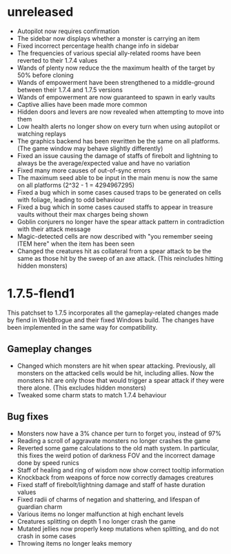 unreleased
==========

-
  Autopilot now requires confirmation
-
  The sidebar now displays whether a monster is carrying an item
-
  Fixed incorrect percentage health change info in sidebar
-
  The frequencies of various special ally-related rooms have been reverted
  to their 1.7.4 values
-
  Wands of plenty now reduce the the maximum health of the target by 50%
  before cloning
-
  Wands of empowerment have been strengthened to a middle-ground between
  their 1.7.4 and 1.7.5 versions
-
  Wands of empowerment are now guaranteed to spawn in early vaults
-
  Captive allies have been made more common
-
  Hidden doors and levers are now revealed when attempting to move into them
-
  Low health alerts no longer show on every turn when using autopilot or
  watching replays
-
  The graphics backend has been rewritten be the same on all platforms. (The
  game window may behave slightly differently)
-
  Fixed an issue causing the damage of staffs of firebolt and lightning to
  always be the average/expected value and have no variation
-
  Fixed many more causes of out-of-sync errors
-
  The maximum seed able to be input in the main menu is now the same on
  all platforms (2^32 - 1 = 4294967295)
-
  Fixed a bug which in some cases caused traps to be generated on cells with
  foliage, leading to odd behaviour
-
  Fixed a bug which in some cases caused staffs to appear in treasure vaults
  without their max charges being shown
-
  Goblin conjurers no longer have the spear attack pattern in contradiction
  with their attack message
-
  Magic-detected cells are now described with "you remember seeing ITEM here"
  when the item has been seen
-
  Changed the creatures hit as collateral from a spear attack to be the same
  as those hit by the sweep of an axe attack. (This reincludes hitting hidden
  monsters)


1.7.5-flend1
============

This patchset to 1.7.5 incorporates all the gameplay-related changes made
by flend in WebBrogue and their fixed Windows build. The changes have been
implemented in the same way for compatibility.


Gameplay changes
----------------

-
  Changed which monsters are hit when spear attacking. Previously, all monsters
  on the attacked cells would be hit, including allies. Now the monsters hit are
  only those that would trigger a spear attack if they were there alone. (This
  excludes hidden monsters)
-
  Tweaked some charm stats to match 1.7.4 behaviour


Bug fixes
---------

-
  Monsters now have a 3% chance per turn to forget you, instead of 97%
-
  Reading a scroll of aggravate monsters no longer crashes the game
-
  Reverted some game calculations to the old math system. In particular,
  this fixes the weird potion of darkness FOV and the incorrect damage done
  by speed runics
-
  Staff of healing and ring of wisdom now show correct tooltip information
-
  Knockback from weapons of force now correctly damages creatures
-
  Fixed staff of firebolt/lightning damage and staff of haste duration values
-
  Fixed radii of charms of negation and shattering, and lifespan of guardian charm
-
  Various items no longer malfunction at high enchant levels
-
  Creatures splitting on depth 1 no longer crash the game
-
  Mutated jellies now properly keep mutations when splitting, and do not
  crash in some cases
-
  Throwing items no longer leaks memory
